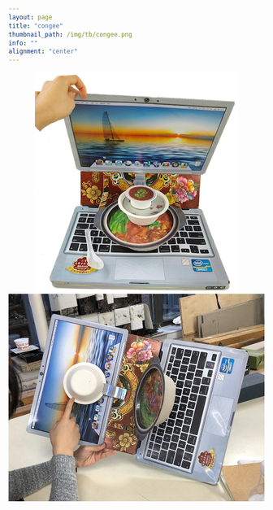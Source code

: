 ```yaml
---
layout: page
title: "congee"
thumbnail_path: /img/tb/congee.png
info: ""
alignment: "center"
---
```


<div class="thumbnail-image" style="display: flex; justify-content: center;" >
	 <img src="/img/tb/congee.png">
</div>

<div class="thumbnail-image" style="display: flex; justify-content: center;" >
	 <img src="/img/congee/congee.jpeg">
</div>


